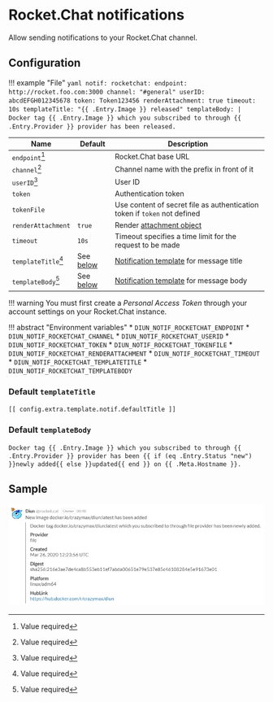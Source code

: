 # Rocket.Chat notifications

Allow sending notifications to your Rocket.Chat channel.

## Configuration

!!! example "File"
    ```yaml
    notif:
      rocketchat:
        endpoint: http://rocket.foo.com:3000
        channel: "#general"
        userID: abcdEFGH012345678
        token: Token123456
        renderAttachment: true
        timeout: 10s
        templateTitle: "{{ .Entry.Image }} released"
        templateBody: |
          Docker tag {{ .Entry.Image }} which you subscribed to through {{ .Entry.Provider }} provider has been released.
    ```

| Name                | Default                                    | Description   |
|---------------------|--------------------------------------------|---------------|
| `endpoint`[^1]      |                                            | Rocket.Chat base URL |
| `channel`[^1]       |                                            | Channel name with the prefix in front of it |
| `userID`[^1]        |                                            | User ID |
| `token`             |                                            | Authentication token |
| `tokenFile`         |                                            | Use content of secret file as authentication token if `token` not defined |
| `renderAttachment`  | `true`                                     | Render [attachment object](https://docs.rocket.chat/guides/user-guides/messaging#send-attachments) |
| `timeout`           | `10s`                                      | Timeout specifies a time limit for the request to be made |
| `templateTitle`[^1] | See [below](#default-templatetitle)        | [Notification template](../faq.md#notification-template) for message title |
| `templateBody`[^1]  | See [below](#default-templatebody)         | [Notification template](../faq.md#notification-template) for message body |

!!! warning
    You must first create a _Personal Access Token_ through your account settings on your Rocket.Chat instance.

!!! abstract "Environment variables"
    * `DIUN_NOTIF_ROCKETCHAT_ENDPOINT`
    * `DIUN_NOTIF_ROCKETCHAT_CHANNEL`
    * `DIUN_NOTIF_ROCKETCHAT_USERID`
    * `DIUN_NOTIF_ROCKETCHAT_TOKEN`
    * `DIUN_NOTIF_ROCKETCHAT_TOKENFILE`
    * `DIUN_NOTIF_ROCKETCHAT_RENDERATTACHMENT`
    * `DIUN_NOTIF_ROCKETCHAT_TIMEOUT`
    * `DIUN_NOTIF_ROCKETCHAT_TEMPLATETITLE`
    * `DIUN_NOTIF_ROCKETCHAT_TEMPLATEBODY`

### Default `templateTitle`

```
[[ config.extra.template.notif.defaultTitle ]]
```

### Default `templateBody`

```
Docker tag {{ .Entry.Image }} which you subscribed to through {{ .Entry.Provider }} provider has been {{ if (eq .Entry.Status "new") }}newly added{{ else }}updated{{ end }} on {{ .Meta.Hostname }}.
```

## Sample

![](../assets/notif/rocketchat.png)

[^1]: Value required
